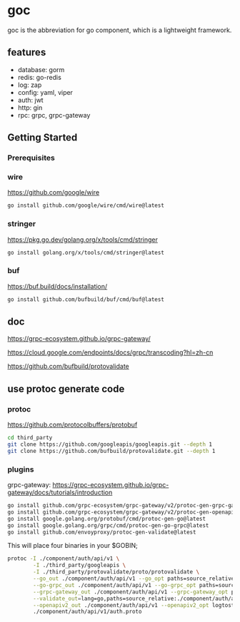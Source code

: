 # goc

goc is the abbreviation for go component, which is a lightweight framework.

## features

* database: gorm
* redis: go-redis
* log: zap
* config: yaml, viper
* auth: jwt
* http: gin
* rpc: grpc, grpc-gateway

## Getting Started

### Prerequisites

### wire

<https://github.com/google/wire>

```bash
go install github.com/google/wire/cmd/wire@latest
```

### stringer

<https://pkg.go.dev/golang.org/x/tools/cmd/stringer>

```bash
go install golang.org/x/tools/cmd/stringer@latest
```

### buf

<https://buf.build/docs/installation/>

```bash
go install github.com/bufbuild/buf/cmd/buf@latest
```

## doc

https://grpc-ecosystem.github.io/grpc-gateway/

https://cloud.google.com/endpoints/docs/grpc/transcoding?hl=zh-cn

https://github.com/bufbuild/protovalidate


## use protoc generate code

### protoc

<https://github.com/protocolbuffers/protobuf>

```bash
cd third_party
git clone https://github.com/googleapis/googleapis.git --depth 1
git clone https://github.com/bufbuild/protovalidate.git --depth 1
```

### plugins

grpc-gateway: <https://grpc-ecosystem.github.io/grpc-gateway/docs/tutorials/introduction>

```bash
go install github.com/grpc-ecosystem/grpc-gateway/v2/protoc-gen-grpc-gateway@latest
go install github.com/grpc-ecosystem/grpc-gateway/v2/protoc-gen-openapiv2@latest
go install google.golang.org/protobuf/cmd/protoc-gen-go@latest
go install google.golang.org/grpc/cmd/protoc-gen-go-grpc@latest
go install github.com/envoyproxy/protoc-gen-validate@latest
```

This will place four binaries in your $GOBIN;

```bash
protoc -I ./component/auth/api/v1 \
		-I ./third_party/googleapis \
		-I ./third_party/protovalidate/proto/protovalidate \
		--go_out ./component/auth/api/v1 --go_opt paths=source_relative \
		--go-grpc_out ./component/auth/api/v1 --go-grpc_opt paths=source_relative \
		--grpc-gateway_out ./component/auth/api/v1 --grpc-gateway_opt paths=source_relative \
		--validate_out=lang=go,paths=source_relative:./component/auth/api/v1 \
		--openapiv2_out ./component/auth/api/v1 --openapiv2_opt logtostderr=true --openapiv2_opt use_go_templates=true \
		./component/auth/api/v1/auth.proto
```
